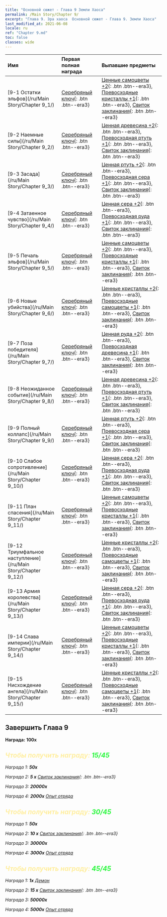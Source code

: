 ```yaml
---
title: "Основной сюжет - Глава 9 Земли Хаоса"
permalink: /Main Story/Chapter 9/
excerpt: "Глава 9. Эра хаоса  Основной сюжет - Глава 9. Земли Хаоса"
last_modified_at: 2021-06-08
locale: ru
ref: "Chapter 9.md"
toc: false
classes: wide
---
```


  | Имя |  Первая полная награда | Выпавшие предметы |
  |:------------|:------------|:------------| 
  | [9-1 Остатки эльфов](/ru/Main Story/Chapter 9_1/) | [Серебряный ключ](/ItemsRU/con_693/){: .btn .btn--era3} | [Ценные самоцветы +2](/ItemsRU/mat_30/){: .btn .btn--era3}, [Превосходные кристаллы +1](/ItemsRU/mat_24/){: .btn .btn--era3}, [Свиток заклинания](/ItemsRU/con_694/){: .btn .btn--era3} |
  | [9-2 Наемные силы](/ru/Main Story/Chapter 9_2/) | [Серебряный ключ](/ItemsRU/con_693/){: .btn .btn--era3} | [Ценная древесина +2](/ItemsRU/mat_27/){: .btn .btn--era3}, [Превосходная ртуть +1](/ItemsRU/mat_21/){: .btn .btn--era3}, [Свиток заклинания](/ItemsRU/con_694/){: .btn .btn--era3} |
  | [9-3 Засада](/ru/Main Story/Chapter 9_3/) | [Серебряный ключ](/ItemsRU/con_693/){: .btn .btn--era3} | [Ценная ртуть +2](/ItemsRU/mat_28/){: .btn .btn--era3}, [Превосходная сера +1](/ItemsRU/mat_22/){: .btn .btn--era3}, [Свиток заклинания](/ItemsRU/con_694/){: .btn .btn--era3} |
  | [9-4 Затаенное чувство](/ru/Main Story/Chapter 9_4/) | [Серебряный ключ](/ItemsRU/con_693/){: .btn .btn--era3} | [Ценная сера +2](/ItemsRU/mat_29/){: .btn .btn--era3}, [Превосходная руда +1](/ItemsRU/mat_19/){: .btn .btn--era3}, [Свиток заклинания](/ItemsRU/con_694/){: .btn .btn--era3} |
  | [9-5 Печаль эльфов](/ru/Main Story/Chapter 9_5/) | [Серебряный ключ](/ItemsRU/con_693/){: .btn .btn--era3} | [Ценные самоцветы +2](/ItemsRU/mat_30/){: .btn .btn--era3}, [Превосходные кристаллы +1](/ItemsRU/mat_24/){: .btn .btn--era3}, [Свиток заклинания](/ItemsRU/con_694/){: .btn .btn--era3} |
  | [9-6 Новые убийства](/ru/Main Story/Chapter 9_6/) | [Серебряный ключ](/ItemsRU/con_693/){: .btn .btn--era3} | [Ценные кристаллы +2](/ItemsRU/mat_31/){: .btn .btn--era3}, [Превосходные самоцветы +1](/ItemsRU/mat_23/){: .btn .btn--era3}, [Свиток заклинания](/ItemsRU/con_694/){: .btn .btn--era3} |
  | [9-7 Поза победителя](/ru/Main Story/Chapter 9_7/) | [Серебряный ключ](/ItemsRU/con_693/){: .btn .btn--era3} | [Ценная руда +2](/ItemsRU/mat_26/){: .btn .btn--era3}, [Превосходная древесина +1](/ItemsRU/mat_20/){: .btn .btn--era3}, [Свиток заклинания](/ItemsRU/con_694/){: .btn .btn--era3} |
  | [9-8 Неожиданное событие](/ru/Main Story/Chapter 9_8/) | [Серебряный ключ](/ItemsRU/con_693/){: .btn .btn--era3} | [Ценная древесина +2](/ItemsRU/mat_27/){: .btn .btn--era3}, [Превосходная ртуть +1](/ItemsRU/mat_21/){: .btn .btn--era3}, [Свиток заклинания](/ItemsRU/con_694/){: .btn .btn--era3} |
  | [9-9 Полный коллапс](/ru/Main Story/Chapter 9_9/) | [Серебряный ключ](/ItemsRU/con_693/){: .btn .btn--era3} | [Ценная ртуть +2](/ItemsRU/mat_28/){: .btn .btn--era3}, [Превосходная сера +1](/ItemsRU/mat_22/){: .btn .btn--era3}, [Свиток заклинания](/ItemsRU/con_694/){: .btn .btn--era3} |
  | [9-10 Слабое сопротивление](/ru/Main Story/Chapter 9_10/) | [Серебряный ключ](/ItemsRU/con_693/){: .btn .btn--era3} | [Ценная сера +2](/ItemsRU/mat_29/){: .btn .btn--era3}, [Превосходная руда +1](/ItemsRU/mat_19/){: .btn .btn--era3}, [Свиток заклинания](/ItemsRU/con_694/){: .btn .btn--era3} |
  | [9-11 План спасения](/ru/Main Story/Chapter 9_11/) | [Серебряный ключ](/ItemsRU/con_693/){: .btn .btn--era3} | [Ценные самоцветы +2](/ItemsRU/mat_30/){: .btn .btn--era3}, [Превосходные кристаллы +1](/ItemsRU/mat_24/){: .btn .btn--era3}, [Свиток заклинания](/ItemsRU/con_694/){: .btn .btn--era3} |
  | [9-12 Триумфальное наступление](/ru/Main Story/Chapter 9_12/) | [Серебряный ключ](/ItemsRU/con_693/){: .btn .btn--era3} | [Ценные кристаллы +2](/ItemsRU/mat_31/){: .btn .btn--era3}, [Превосходные самоцветы +1](/ItemsRU/mat_23/){: .btn .btn--era3}, [Свиток заклинания](/ItemsRU/con_694/){: .btn .btn--era3} |
  | [9-13 Армия королевства](/ru/Main Story/Chapter 9_13/) | [Серебряный ключ](/ItemsRU/con_693/){: .btn .btn--era3} | [Ценная сера +2](/ItemsRU/mat_29/){: .btn .btn--era3}, [Превосходная руда +1](/ItemsRU/mat_19/){: .btn .btn--era3}, [Свиток заклинания](/ItemsRU/con_694/){: .btn .btn--era3} |
  | [9-14 Слава империи](/ru/Main Story/Chapter 9_14/) | [Серебряный ключ](/ItemsRU/con_693/){: .btn .btn--era3} | [Ценные самоцветы +2](/ItemsRU/mat_30/){: .btn .btn--era3}, [Превосходные кристаллы +1](/ItemsRU/mat_24/){: .btn .btn--era3}, [Свиток заклинания](/ItemsRU/con_694/){: .btn .btn--era3} |
  | [9-15 Нисхождение ангела](/ru/Main Story/Chapter 9_15/) | [Серебряный ключ](/ItemsRU/con_693/){: .btn .btn--era3} | [Ценные кристаллы +2](/ItemsRU/mat_31/){: .btn .btn--era3}, [Превосходные самоцветы +1](/ItemsRU/mat_23/){: .btn .btn--era3}, [Свиток заклинания](/ItemsRU/con_694/){: .btn .btn--era3} |


## Завершить Глава 9

 **Награда:**  **100x** <i class="fas fa-gem"/>



## <span style="color: #ffeea0">Чтобы получить награду: </span><span style="color: #27f73a">15/45</span>

 Награда 1:  **50x** <i class="fas fa-gem"/>

 Награда 2: **5 x** [Свиток заклинания](/ItemsRU/con_694/){: .btn .btn--era3}

 Награда 3:  **20000x** <i class="fas fa-coins"/>

 Награда 4:  **2000x** [Опыт отряда](/ItemsRU/con_902/)



## <span style="color: #ffeea0">Чтобы получить награду: </span><span style="color: #27f73a">30/45</span>

 Награда 1:  **50x** <i class="fas fa-gem"/>

 Награда 2: **10 x** [Свиток заклинания](/ItemsRU/con_694/){: .btn .btn--era3}

 Награда 3:  **30000x** <i class="fas fa-coins"/>

 Награда 4:  **3000x** [Опыт отряда](/ItemsRU/con_902/)



## <span style="color: #ffeea0">Чтобы получить награду: </span><span style="color: #27f73a">45/45</span>

 Награда 1:  **1x** [Демон](/ru/units/Demon/)

 Награда 2: **15 x** [Свиток заклинания](/ItemsRU/con_694/){: .btn .btn--era3}

 Награда 3:  **50000x** <i class="fas fa-coins"/>

 Награда 4:  **5000x** [Опыт отряда](/ItemsRU/con_902/)

